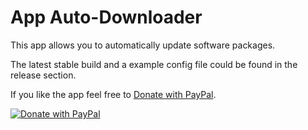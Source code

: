 # App Auto-Downloader

This app allows you to automatically update software packages.

The latest stable build and a example config file could be found in the release section.

If you like the app feel free to [Donate with PayPal](https://www.paypal.com/cgi-bin/webscr?cmd=_s-xclick&hosted_button_id=SY9JFM9XL9CWQ).

[![Donate with PayPal](https://www.paypalobjects.com/en_US/i/btn/btn_donate_LG.gif)](https://www.paypal.com/cgi-bin/webscr?cmd=_s-xclick&hosted_button_id=SY9JFM9XL9CWQ)
